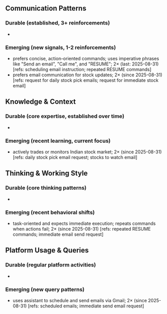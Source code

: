 ## Communication Patterns
### Durable (established, 3+ reinforcements)
- 

### Emerging (new signals, 1-2 reinforcements)
- prefers concise, action-oriented commands; uses imperative phrases like "Send an email", "Call me", and "RESUME"; 2× (last: 2025-08-31) [refs: scheduling email instruction; repeated RESUME commands]
- prefers email communication for stock updates; 2× (since 2025-08-31) [refs: request for daily stock pick emails; request for immediate stock email]

## Knowledge & Context
### Durable (core expertise, established over time)
- 

### Emerging (recent learning, current focus)
- actively trades or monitors Indian stock market; 2× (since 2025-08-31) [refs: daily stock pick email request; stocks to watch email]

## Thinking & Working Style
### Durable (core thinking patterns)
- 

### Emerging (recent behavioral shifts)
- task-oriented and expects immediate execution; repeats commands when actions fail; 2× (since 2025-08-31) [refs: repeated RESUME commands; immediate email send request]

## Platform Usage & Queries
### Durable (regular platform activities)
- 

### Emerging (new query patterns)
- uses assistant to schedule and send emails via Gmail; 2× (since 2025-08-31) [refs: scheduled emails; immediate send email request]